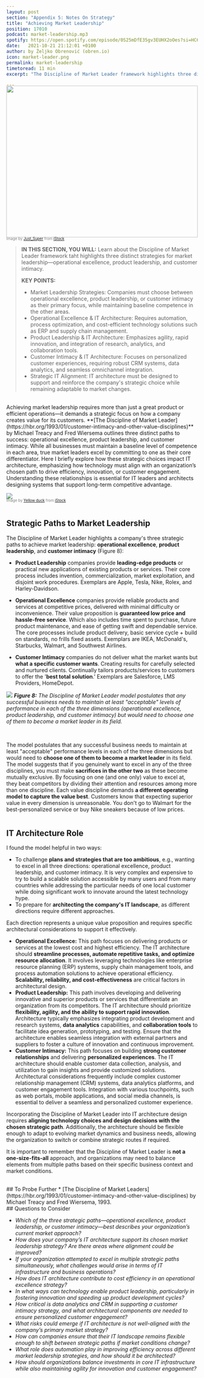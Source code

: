 ```yaml
---
layout: post
section: "Appendix 5: Notes On Strategy"
title: "Achieving Market Leadership"
position: 17010
podcast: market-leadership.mp3
spotify: https://open.spotify.com/episode/0S25mDfE35gv3EUHX2oOes?si=HC62zuHQQRGKwR_nXcMbwA
date:   2021-10-21 21:12:01 +0100
author: by Željko Obrenović (obren.io)
icon: market-leader.png
permalink: market-leadership
timetoread: 11 min
excerpt: "The Discipline of Market Leader framework highlights three distinct strategies for market leadership—operational excellence, product leadership, and customer intimacy—each requiring a tailored IT architecture to align technology with business goals, optimize processes, and sustain a competitive edge."

---
```


<img style="margin-top: -20px; width: 100%; height: 400px; object-fit: cover" 
     src="assets/images/istock/iStock-1442333787.jpg">
<div style="font-size: 70%; margin-top: -16px; color: grey; margin-bottom: 12px">
Image by <a target="_blank" href="https://www.istockphoto.com/en/portfolio/Just_Super">Just_Super</a> from <a target="_blank" href="https://www.istockphoto.com/">iStock</a>
</div>
<style>
 .quote {
     border-left: 8px solid #d9ead3;
     padding-left: 36px;
     margin-top: 30px;
     margin-bottom: 40px;
     font-size: 140%;
     font-style: normal;
     color:#888;
 }
    @media only screen and (max-width: 768px) {
        [class="quote"] {
            display: none;
        }
    }
</style>

> **IN THIS SECTION, YOU WILL:** Learn about the Discipline of Market Leader framework taht highlights three distinct strategies for market leadership—operational excellence, product leadership, and customer intimacy.
> 
> **KEY POINTS:**
> * Market Leadership Strategies: Companies must choose between operational excellence, product leadership, or customer intimacy as their primary focus, while maintaining baseline competence in the other areas.
> * Operational Excellence & IT Architecture: Requires automation, process optimization, and cost-efficient technology solutions such as ERP and supply chain management.
> * Product Leadership & IT Architecture: Emphasizes agility, rapid innovation, and integration of research, analytics, and collaboration tools.
> * Customer Intimacy & IT Architecture: Focuses on personalized customer experiences, requiring robust CRM systems, data analytics, and seamless omnichannel integration.
> * Strategic IT Alignment: IT architecture must be designed to support and reinforce the company's strategic choice while remaining adaptable to market changes.

<style>
    h2 {
        margin-top: 42px;    
    }
</style>

<br>
Achieving market leadership requires more than just a great product or efficient operations—it demands a strategic focus on how a company creates value for its customers. **[The Discipline of Market Leader](https://hbr.org/1993/01/customer-intimacy-and-other-value-disciplines)** by Michael Treacy and Fred Wiersema outlines three distinct paths to success: operational excellence, product leadership, and customer intimacy. While all businesses must maintain a baseline level of competence in each area, true market leaders excel by committing to one as their core differentiator. Here I briefly explore how these strategic choices impact IT architecture, emphasizing how technology must align with an organization’s chosen path to drive efficiency, innovation, or customer engagement. Understanding these relationships is essential for IT leaders and architects designing systems that support long-term competitive advantage.




![](assets/images/istock/iStock-2157334794.jpg)
<div style="font-size: 70%; margin-top: -16px; color: grey; margin-bottom: 12px">
Image by <a target="_blank" href="https://www.istockphoto.com/en/portfolio/Yellowduck">Yellow duck</a> from <a target="_blank" href="https://www.istockphoto.com/">iStock</a>
</div>


## Strategic Paths to Market Leadership

The Discipline of Market Leader highlights a company's three strategic paths to achieve market leadership: **operational excellence**, **product leadership**, and **customer intimacy** (Figure 8):

* **Product Leadership** companies provide **leading-edge products** or practical new applications of existing products or services. Their core process includes invention, commercialization, market exploitation, and disjoint work procedures. Exemplars are Apple, Tesla, Nike, Rolex, and Harley-Davidson.

* **Operational Excellence** companies provide reliable products and services at competitive prices, delivered with minimal difficulty or inconvenience. Their value proposition is **guaranteed low price and hassle-free service**.
Which also includes time spent to purchase, future product maintenance, and ease of getting swift and dependable service. The core processes include product delivery, basic service cycle + build on standards, no frills fixed assets. Exemplars are IKEA, McDonald's, Starbucks, Walmart, and Southwest Airlines.

* **Customer Intimacy** companies do not deliver what the market wants but **what a specific customer wants**. Creating results for carefully selected and nurtured clients. Continually tailors products/services to customers to offer the '**best total solution**.' Exemplars are Salesforce, LMS Providers, HomeDepot.

![](assets/images/arch/discipline-market-leader.png)
***Figure 8:** The Discipline of Market Leader model postulates that any successful business needs to maintain at least "acceptable" levels of performance in each of the three dimensions (operational excellence, product leadership, and customer intimacy) but would need to choose one of them to become a market leader in its field.*

<br>

The model postulates that any successful business needs to maintain at least "acceptable" performance levels in each of the three dimensions but would need to **choose one of them to become a market leader** in its field. The model suggests that if you genuinely want to excel in any of the three disciplines, you must make **sacrifices in the other two** as these become mutually exclusive. By focusing on one (and one only) value to excel at, they beat competitors by dividing their attention and resources among more than one discipline. Each value discipline demands **a different operating model to capture the value best**. Customers know that expecting superior value in every dimension is unreasonable. You don't go to Walmart for the best-personalized service or buy Nike sneakers because of low prices.

## IT Architecture Role

I found the model helpful in two ways: 

* To challenge **plans and strategies that are too ambitious**, e.g., wanting to excel in all three directions: operational excellence, product leadership, and customer intimacy. It is very complex and expensive to try to build a scalable solution accessible by many users and from many countries while addressing the particular needs of one local customer while doing significant work to innovate around the latest technology hype. 
* To prepare for **architecting the company's IT landscape**, as different directions require different approaches. 

Each direction represents a unique value proposition and requires specific architectural considerations to support it effectively.

* **Operational Excellence:** This path focuses on delivering products or services at the lowest cost and highest efficiency. The IT architecture should **streamline processes, automate repetitive tasks, and optimize resource allocation**. It involves leveraging technologies like enterprise resource planning (ERP) systems, supply chain management tools, and process automation solutions to achieve operational efficiency. **Scalability, reliability, and cost-effectiveness** are critical factors in architectural design.
* **Product Leadership:** This path involves developing and delivering innovative and superior products or services that differentiate an organization from its competitors. The IT architecture should prioritize **flexibility, agility, and the ability to support rapid innovation**. Architecture typically emphasizes integrating product development and research systems, **data analytics** capabilities, and **collaboration tools** to facilitate idea generation, prototyping, and testing. Ensure that the architecture enables seamless integration with external partners and suppliers to foster a culture of innovation and continuous improvement.
* **Customer Intimacy:** This path focuses on building **strong customer relationships** and delivering **personalized experiences**. The IT architecture should enable customer data collection, analysis, and utilization to gain insights and provide customized solutions. Architectural considerations frequently include complex customer relationship management (CRM) systems, data analytics platforms, and customer engagement tools. Integration with various touchpoints, such as web portals, mobile applications, and social media channels, is essential to deliver a seamless and personalized customer experience.

Incorporating the Discipline of Market Leader into IT architecture design requires **aligning technology choices and design decisions with the chosen strategic path**. Additionally, the architecture should be flexible enough to adapt to evolving market dynamics and business needs, allowing the organization to switch or combine strategic routes if required.


It is important to remember that the Discipline of Market Leader is **not a one-size-fits-all** approach, and organizations may need to balance elements from multiple paths based on their specific business context and market conditions.





<br>
## To Probe Further
* [The Discipline of Market Leaders](https://hbr.org/1993/01/customer-intimacy-and-other-value-disciplines) by Michael Treacy and Fred Wiersema, 1993.



<br>
## Questions to Consider

* *Which of the three strategic paths—operational excellence, product leadership, or customer intimacy—best describes your organization’s current market approach?*
* *How does your company’s IT architecture support its chosen market leadership strategy? Are there areas where alignment could be improved?*
* *If your organization attempted to excel in multiple strategic paths simultaneously, what challenges would arise in terms of IT infrastructure and business operations?*
* *How does IT architecture contribute to cost efficiency in an operational excellence strategy?*
* *In what ways can technology enable product leadership, particularly in fostering innovation and speeding up product development cycles?*
* *How critical is data analytics and CRM in supporting a customer intimacy strategy, and what architectural components are needed to ensure personalized customer engagement?*
* *What risks could emerge if IT architecture is not well-aligned with the company’s primary market strategy?*
* *How can companies ensure that their IT landscape remains flexible enough to shift between strategic paths if market conditions change?*
* *What role does automation play in improving efficiency across different market leadership strategies, and how should it be architected?*
* *How should organizations balance investments in core IT infrastructure while also maintaining agility for innovation and customer engagement?*